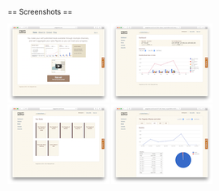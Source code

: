 == Screenshots ==

[![home](https://raw.githubusercontent.com/alovak/pragauthor/master/screenshots/home-th.png)](https://raw.githubusercontent.com/alovak/pragauthor/master/screenshots/home.png)
[![home](https://raw.githubusercontent.com/alovak/pragauthor/master/screenshots/dashboard-th.png)](https://raw.githubusercontent.com/alovak/pragauthor/master/screenshots/dashboard.png)
[![home](https://raw.githubusercontent.com/alovak/pragauthor/master/screenshots/books-th.png)](https://raw.githubusercontent.com/alovak/pragauthor/master/screenshots/books.png)
[![home](https://raw.githubusercontent.com/alovak/pragauthor/master/screenshots/book-th.png)](https://raw.githubusercontent.com/alovak/pragauthor/master/screenshots/book.png)
